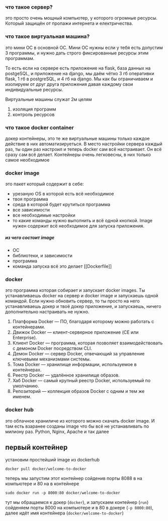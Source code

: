 ### что такое сервер?
это просто очень мощный компьютер, у которого огромные ресурсы. Который защищён от пропажи интернета и електричества.
### что такое виртуальная машина?
это мини ОС в основной ОС. Мини ОС нужны если у тебя есть допустим 3 программы, и нужно дать строго фиксированные ресурсы этим программам. 

То есть если на сервере есть приложение на flask, база данных на postgeSQL, и приложение на django, мы даём чётко 3 гб оперативки flask, 1 гб в postgreSQL, и 4 гб на django. Мы как бы ограничиваем и изолируем от друг друга приложения давая каждому свои индивидуальные ресурсы.

Виртуальные машины служат 2м целям
1. изоляция программ
2. контроль ресурсов
### что такое docker container
докер контейнеры, это те же виртуальные машины только каждое действие в них автоматизируеться. В место настройки сервера каждый раз, ты один раз настроил и теперь docker сам всё настраивает. Он всё сразу сам всё делает. Контейнеры очень легковесны, в них только самое необходимое
### docker image
это пакет который содержит в себе:
- урезаную OS в которой есть всё необходимое
- твоя программа
- среда в которой будет крутиться программа
- все зависимости
- все необходимые настройки
- то какие команды нужно выполнить
и всё одной кнопкой. Image нужен содержит всё необходимое для запуска приложения. 
##### из чего состоит image
- ОС
- библиотеки, и зависимости
- программа
- команда запуска
  всё это делает [[Dockerfile]]
### docker
это программа которая собирает и запускает docker images. Ты устанавливаешь docker на сервер и docker image и запускаешь одной командой. Если нужно обновить сервер, то ты просто на него устанавливаешь докер и твоё докер приложение, и запускаешь, ничего дополнительно настраивать не нужно.
1. Платформа Docker — ПО, благодаря которому можно работать с контейнерами.
2. Движок Docker — клиент-серверное приложение (CE или Enterprise).
3. Клиент Docker — программа, которая позволяет взаимодействовать с демоном Docker посредством CLI.
4. Демон Docker — сервер Docker, отвечающий за управление ключевыми механизмами системы.
5. Тома Docker — хранилище информации, используемое в контейнерах.
6. Реестр Docker — удалённое хранилище образов.
7. Хаб Docker — самый крупный реестр Docker, используемый по умолчанию.
8. Репозиторий — коллекция образов Docker с одним и тем же именем.
### docker hub
это облачное храниличе из которого можно скачать docker image. И там есть взаранее созданы image что бы всё не устанавливать по милиону раз. Python, Nginx, Аpache и так далее


## первый контейнер
установим простейший image из dockerhub
```
docker pull docker/welcome-to-docker
```
теперь мы запустим этот контейнер сойденив порты 8088 в на компьютере и 80 на в контейнере
```
sudo docker run -p 8000:80 docker/welcome-to-docker
```
тут мы обращаемся к докер (`docker`), и запускаем контейнер (`run`) сойденяем порты 8000 на компьютере и в 80 в докере (`-p 8000:80`),  далее идёт имя контейнера (`docker/welcome-to-docker`)